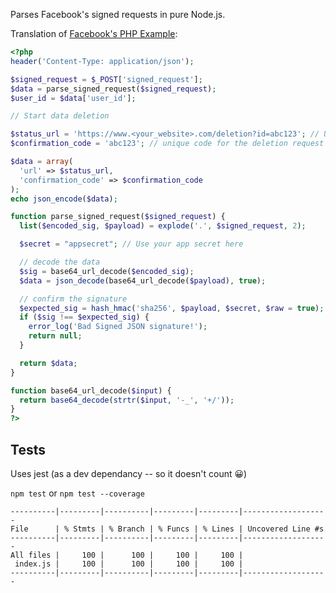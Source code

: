 
Parses Facebook's signed requests in pure Node.js.

Translation of [Facebook's PHP Example](https://developers.facebook.com/docs/apps/delete-data#data-deletion-request-callback):

```PHP
<?php
header('Content-Type: application/json');

$signed_request = $_POST['signed_request'];
$data = parse_signed_request($signed_request);
$user_id = $data['user_id'];

// Start data deletion

$status_url = 'https://www.<your_website>.com/deletion?id=abc123'; // URL to track the deletion
$confirmation_code = 'abc123'; // unique code for the deletion request

$data = array(
  'url' => $status_url,
  'confirmation_code' => $confirmation_code
);
echo json_encode($data);

function parse_signed_request($signed_request) {
  list($encoded_sig, $payload) = explode('.', $signed_request, 2);

  $secret = "appsecret"; // Use your app secret here

  // decode the data
  $sig = base64_url_decode($encoded_sig);
  $data = json_decode(base64_url_decode($payload), true);

  // confirm the signature
  $expected_sig = hash_hmac('sha256', $payload, $secret, $raw = true);
  if ($sig !== $expected_sig) {
    error_log('Bad Signed JSON signature!');
    return null;
  }

  return $data;
}

function base64_url_decode($input) {
  return base64_decode(strtr($input, '-_', '+/'));
}
?>
```

## Tests

Uses jest (as a dev dependancy -- so it doesn't count 😀)

`npm test` or `npm test --coverage`

```
----------|---------|----------|---------|---------|-------------------
File      | % Stmts | % Branch | % Funcs | % Lines | Uncovered Line #s
----------|---------|----------|---------|---------|-------------------
All files |     100 |      100 |     100 |     100 |                  
 index.js |     100 |      100 |     100 |     100 |                  
----------|---------|----------|---------|---------|-------------------
```

